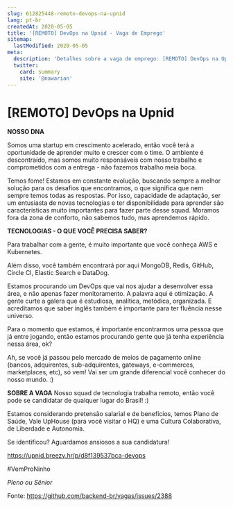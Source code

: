 ```yaml
---
slug: 612825448-remoto-devops-na-upnid
lang: pt-br
createdAt: 2020-05-05
title: '[REMOTO] DevOps na Upnid - Vaga de Emprego'
sitemap:
  lastModified: 2020-05-05
meta:
  description: 'Detalhes sobre a vaga de emprego: [REMOTO] DevOps na Upnid'
  twitter:
    card: summary
    site: '@nawarian'
---
```


# [REMOTO] DevOps na Upnid

**NOSSO DNA**

Somos uma startup em crescimento acelerado, então você terá a oportunidade de aprender muito e crescer com o time. O ambiente é descontraído, mas somos muito responsáveis com nosso trabalho e comprometidos com a entrega - não fazemos trabalho meia boca.

Temos fome! Estamos em constante evolução, buscando sempre a melhor solução para os desafios que encontramos, o que significa que nem sempre temos todas as respostas. Por isso, capacidade de adaptação, ser um entusiasta de novas tecnologias e ter disponibilidade para aprender são características muito importantes para fazer parte desse squad. Moramos fora da zona de conforto, não sabemos tudo, mas aprendemos rápido.

**TECNOLOGIAS - O QUE VOCÊ PRECISA SABER?**

Para trabalhar com a gente, é muito importante que você conheça AWS e Kubernetes.

Além disso, você também encontrará por aqui MongoDB, Redis, GitHub, Circle CI, Elastic Search e DataDog.

Estamos procurando um DevOps que vai nos ajudar a desenvolver essa área, e não apenas fazer monitoramento. A palavra aqui é otimização. A gente curte a galera que é estudiosa, analítica, metódica, organizada. E acreditamos que saber inglês também é importante para ter fluência nesse universo.

Para o momento que estamos, é importante encontrarmos uma pessoa que já entre jogando, então estamos procurando gente que já tenha experiência nessa área, ok?

Ah, se você já passou pelo mercado de meios de pagamento online (bancos, adquirentes, sub-adquirentes, gateways, e-commerces, marketplaces, etc), só vem! Vai ser um grande diferencial você conhecer do nosso mundo. :)

**SOBRE A VAGA**
Nosso squad de tecnologia trabalha remoto, então você pode se candidatar de qualquer lugar do Brasil! :)

Estamos considerando pretensão salarial e de benefícios, temos Plano de Saúde, Vale UpHouse (para você visitar o HQ) e uma Cultura Colaborativa, de Liberdade e Autonomia.

Se identificou? Aguardamos ansiosos a sua candidatura!

https://upnid.breezy.hr/p/d8f139537bca-devops

#VemProNinho

_Pleno ou Sênior_ 

Fonte: https://github.com/backend-br/vagas/issues/2388